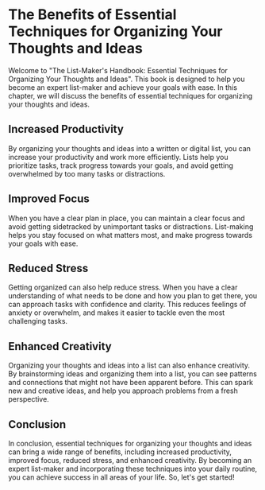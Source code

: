 The Benefits of Essential Techniques for Organizing Your Thoughts and Ideas
====================================================================================================

Welcome to "The List-Maker's Handbook: Essential Techniques for Organizing Your Thoughts and Ideas". This book is designed to help you become an expert list-maker and achieve your goals with ease. In this chapter, we will discuss the benefits of essential techniques for organizing your thoughts and ideas.

Increased Productivity
----------------------

By organizing your thoughts and ideas into a written or digital list, you can increase your productivity and work more efficiently. Lists help you prioritize tasks, track progress towards your goals, and avoid getting overwhelmed by too many tasks or distractions.

Improved Focus
--------------

When you have a clear plan in place, you can maintain a clear focus and avoid getting sidetracked by unimportant tasks or distractions. List-making helps you stay focused on what matters most, and make progress towards your goals with ease.

Reduced Stress
--------------

Getting organized can also help reduce stress. When you have a clear understanding of what needs to be done and how you plan to get there, you can approach tasks with confidence and clarity. This reduces feelings of anxiety or overwhelm, and makes it easier to tackle even the most challenging tasks.

Enhanced Creativity
-------------------

Organizing your thoughts and ideas into a list can also enhance creativity. By brainstorming ideas and organizing them into a list, you can see patterns and connections that might not have been apparent before. This can spark new and creative ideas, and help you approach problems from a fresh perspective.

Conclusion
----------

In conclusion, essential techniques for organizing your thoughts and ideas can bring a wide range of benefits, including increased productivity, improved focus, reduced stress, and enhanced creativity. By becoming an expert list-maker and incorporating these techniques into your daily routine, you can achieve success in all areas of your life. So, let's get started!
